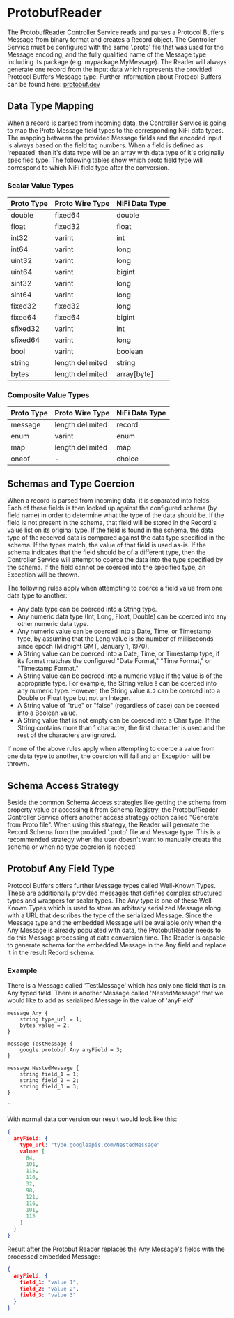 <!--
  Licensed to the Apache Software Foundation (ASF) under one or more
  contributor license agreements.  See the NOTICE file distributed with
  this work for additional information regarding copyright ownership.
  The ASF licenses this file to You under the Apache License, Version 2.0
  (the "License"); you may not use this file except in compliance with
  the License.  You may obtain a copy of the License at
      http://www.apache.org/licenses/LICENSE-2.0
  Unless required by applicable law or agreed to in writing, software
  distributed under the License is distributed on an "AS IS" BASIS,
  WITHOUT WARRANTIES OR CONDITIONS OF ANY KIND, either express or implied.
  See the License for the specific language governing permissions and
  limitations under the License.
-->

# ProtobufReader

The ProtobufReader Controller Service reads and parses a Protocol Buffers Message from binary format and creates a
Record object. The Controller Service must be configured with the same '.proto' file that was used for the Message
encoding, and the fully qualified name of the Message type including its package (e.g. mypackage.MyMessage). The Reader
will always generate one record from the input data which represents the provided Protocol Buffers Message type. Further
information about Protocol Buffers can be found here: [protobuf.dev](https://protobuf.dev/)

## Data Type Mapping

When a record is parsed from incoming data, the Controller Service is going to map the Proto Message field types to the
corresponding NiFi data types. The mapping between the provided Message fields and the encoded input is always based on
the field tag numbers. When a field is defined as 'repeated' then it's data type will be an array with data type of it's
originally specified type. The following tables show which proto field type will correspond to which NiFi field type
after the conversion.

### Scalar Value Types

| Proto Type | Proto Wire Type  | NiFi Data Type |
|------------|------------------|----------------|
| double     | fixed64          | double         |
| float      | fixed32          | float          |
| int32      | varint           | int            |
| int64      | varint           | long           |
| uint32     | varint           | long           |
| uint64     | varint           | bigint         |
| sint32     | varint           | long           |
| sint64     | varint           | long           |
| fixed32    | fixed32          | long           |
| fixed64    | fixed64          | bigint         |
| sfixed32   | varint           | int            |
| sfixed64   | varint           | long           |
| bool       | varint           | boolean        |
| string     | length delimited | string         |
| bytes      | length delimited | array\[byte\]  |

### Composite Value Types

| Proto Type | Proto Wire Type  | NiFi Data Type |
|------------|------------------|----------------|
| message    | length delimited | record         |
| enum       | varint           | enum           |
| map        | length delimited | map            |
| oneof      | \-               | choice         |

## Schemas and Type Coercion

When a record is parsed from incoming data, it is separated into fields. Each of these fields is then looked up against
the configured schema (by field name) in order to determine what the type of the data should be. If the field is not
present in the schema, that field will be stored in the Record's value list on its original type. If the field is found
in the schema, the data type of the received data is compared against the data type specified in the schema. If the
types match, the value of that field is used as-is. If the schema indicates that the field should be of a different
type, then the Controller Service will attempt to coerce the data into the type specified by the schema. If the field
cannot be coerced into the specified type, an Exception will be thrown.

The following rules apply when attempting to coerce a field value from one data type to another:

* Any data type can be coerced into a String type.
* Any numeric data type (Int, Long, Float, Double) can be coerced into any other numeric data type.
* Any numeric value can be coerced into a Date, Time, or Timestamp type, by assuming that the Long value is the number
  of milliseconds since epoch (Midnight GMT, January 1, 1970).
* A String value can be coerced into a Date, Time, or Timestamp type, if its format matches the configured "Date
  Format," "Time Format," or "Timestamp Format."
* A String value can be coerced into a numeric value if the value is of the appropriate type. For example, the String
  value `8` can be coerced into any numeric type. However, the String value `8.2` can be coerced into a Double or Float
  type but not an Integer.
* A String value of "true" or "false" (regardless of case) can be coerced into a Boolean value.
* A String value that is not empty can be coerced into a Char type. If the String contains more than 1 character, the
  first character is used and the rest of the characters are ignored.

If none of the above rules apply when attempting to coerce a value from one data type to another, the coercion will fail
and an Exception will be thrown.

## Schema Access Strategy

Beside the common Schema Access strategies like getting the schema from property value or accessing it from Schema
Registry, the ProtobufReader Controller Service offers another access strategy option called "Generate from Proto file".
When using this strategy, the Reader will generate the Record Schema from the provided '.proto' file and Message type.
This is a recommended strategy when the user doesn't want to manually create the schema or when no type coercion is
needed.

## Protobuf Any Field Type

Protocol Buffers offers further Message types called Well-Known Types. These are additionally provided messages that
defines complex structured types and wrappers for scalar types. The Any type is one of these Well-Known Types which is
used to store an arbitrary serialized Message along with a URL that describes the type of the serialized Message. Since
the Message type and the embedded Message will be available only when the Any Message is already populated with data,
the ProtobufReader needs to do this Message processing at data conversion time. The Reader is capable to generate schema
for the embedded Message in the Any field and replace it in the result Record schema.

### Example

There is a Message called 'TestMessage' which has only one field that is an Any typed field. There is another Message
called 'NestedMessage' that we would like to add as serialized Message in the value of 'anyField'.

```
message Any {
    string type_url = 1;
    bytes value = 2; 
}

message TestMessage {
    google.protobuf.Any anyField = 3; 
}

message NestedMessage {
    string field_1 = 1;
    string field_2 = 2;     
    string field_3 = 3;
}
```
``

With normal data conversion our result would look like this:

```json
{
  anyField: {
    type_url: "type.googleapis.com/NestedMessage"
    value: [
      84,
      101,
      115,
      116,
      32,
      98,
      121,
      116,
      101,
      115
    ]
  }
}
```

Result after the Protobuf Reader replaces the Any Message's fields with the processed embedded Message:

```json
{
  anyField: {
    field_1: "value 1",
    field_2: "value 2",
    field_3: "value 3"
  }
}
```